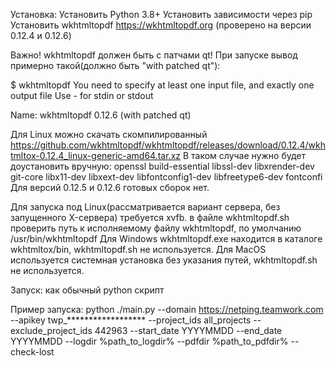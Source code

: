 ﻿Установка:
Установить Python 3.8+
Установить зависимости через pip
Установить wkhtmltopdf https://wkhtmltopdf.org (проверено на версии 0.12.4 и 0.12.6)

Важно! wkhtmltopdf должен быть с патчами qt!
При запуске вывод примерно такой(должно быть "with patched qt"):

$ wkhtmltopdf 
You need to specify at least one input file, and exactly one output file
Use - for stdin or stdout

Name:
  wkhtmltopdf 0.12.6 (with patched qt)


Для Linux можно скачать скомпилированный https://github.com/wkhtmltopdf/wkhtmltopdf/releases/download/0.12.4/wkhtmltox-0.12.4_linux-generic-amd64.tar.xz
В таком случае нужно будет доустановить вручную: openssl build-essential libssl-dev libxrender-dev git-core libx11-dev libxext-dev libfontconfig1-dev libfreetype6-dev fontconfi
Для версий 0.12.5 и 0.12.6 готовых сборок нет.

Для запуска под Linux(рассматривается вариант сервера, без запущенного X-сервера) требуется xvfb.
в файле wkhtmltopdf.sh проверить путь к исполняемому файлу wkhtmltopdf, по умолчанию /usr/bin/wkhtmltopdf
Для Windows wkhtmltopdf.exe находится в каталоге wkhtmltox/bin, wkhtmltopdf.sh не используется.
Для MacOS используется системная установка без указания путей, wkhtmltopdf.sh не используется.

Запуск:
как обычный python скрипт

Пример запуска:
python ./main.py --domain https://netping.teamwork.com --apikey twp_****************** --project_ids all_projects --exclude_project_ids 442963 --start_date YYYYMMDD --end_date YYYYMMDD --logdir %path_to_logdir% --pdfdir %path_to_pdfdir% --check-lost
